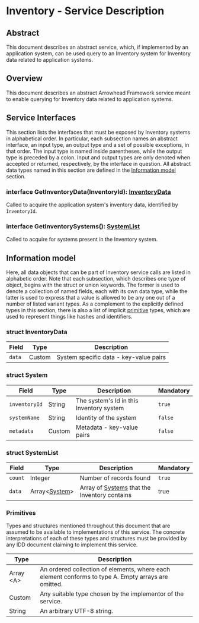 # Inventory - Service Description

## Abstract
This document describes an abstract service, which, if implemented by an application system, can be used query to an Inventory system for Inventory data related to application systems.

## Overview
This document describes an abstract Arrowhead Framework service meant to enable querying for Inventory data related to application systems.


## Service Interfaces
This section lists the interfaces that must be exposed by Inventory systems in alphabetical order. In particular, each
subsection names an abstract interface, an input type, an output type and a set of possible exceptions, in that
order. The input type is named inside parentheses, while the output type is preceded by a colon. Input and
output types are only denoted when accepted or returned, respectively, by the interface in question.
All abstract data types named in this section are defined in the [Information model](#information-model) section.

### interface GetInventoryData(InventoryId): [InventoryData](#struct-inventorydata)
Called to acquire the application system's inventory data, identified by `ÌnventoryId`.

### interface GetInventorySystems(): [SystemList](#struct-systemlist)
Called to acquire for systems present in the Inventory system.

## Information model
Here, all data objects that can be part of Inventory service calls are listed in alphabetic order. Note that each
subsection, which describes one type of object, begins with the struct or union keywords. The former is used to
denote a collection of named fields, each with its own data type, while the latter is used to express that a value
is allowed to be any one out of a number of listed variant types. As a complement to the explicitly defined types
in this section, there is also a list of implicit [primitive](#primitives) types,
which are used to represent things like hashes and identifiers.

### struct InventoryData

| Field | Type | Description |
| ----- | ---- | ----------- |
| `data` | Custom | System specific data - key-value pairs |

### struct System

| Field | Type | Description | Mandatory |
| ----- | ---- | ----------- | --------- |
| `inventoryId` | String | The system's Id in this Inventory system | `true` |
| `systemName` | String | Identity of the system | `false` |
| `metadata` | Custom | Metadata - key-value pairs | `false` |

### struct SystemList

| Field | Type | Description | Mandatory |
| ----- | ---- | ----------- | --------- |
| `count` | Integer | Number of records found | `true` |
| `data` | Array\<[System](#struct-system)> | Array of [Systems](#struct-system) that the Inventory contains | true |

### Primitives
Types and structures mentioned throughout this document that are assumed to be available to implementations
of this service. The concrete interpretations of each of these types and structures must be provided by any IDD
document claiming to implement this service.

| Type | Description |
| ---- | ----------- |
| Array \<A> | An ordered collection of elements, where each element conforms to type A. Empty arrays are omitted. |
| Custom | Any suitable type chosen by the implementor of the service.|
| String | An arbitrary UTF-8 string. |
